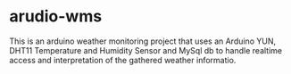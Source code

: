 # arudio-wms
This is an arduino weather monitoring project that uses an Arduino YUN, DHT11 Temperature and Humidity Sensor and MySql db to handle realtime access and interpretation of the gathered weather informatio.
